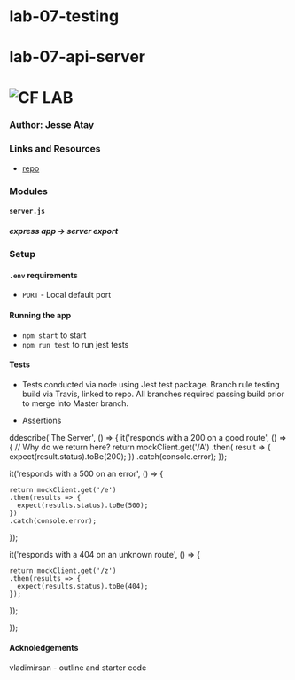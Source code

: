 # lab-07-testing

# lab-07-api-server

![CF](http://i.imgur.com/7v5ASc8.png) LAB
=================================================

### Author: Jesse Atay

### Links and Resources
* [repo](https://github.com/jaatay/lab-07-testing)


### Modules
#### `server.js`
##### express app -> server export


### Setup
#### `.env` requirements
* `PORT` - Local default port

#### Running the app
* `npm start` to start
* `npm run test` to run jest tests

#### Tests
* Tests conducted via node using Jest test package. Branch rule testing build via Travis, linked to repo. All branches required passing build prior to merge into Master branch.

* Assertions

ddescribe('The Server', () => {
  it('responds with a 200 on a good route', () => {
    // Why do we return here?
    return mockClient.get('/A')
      .then( result => {
        expect(result.status).toBe(200);
      })
      .catch(console.error);
  });

  it('responds with a 500 on an error', () => {

    return mockClient.get('/e')
    .then(results => {
      expect(results.status).toBe(500);
    })
    .catch(console.error);
  });

  it('responds with a 404 on an unknown route', () => {

    return mockClient.get('/z')
    .then(results => {
      expect(results.status).toBe(404);
    });

  });
 
});

#### Acknoledgements
vladimirsan - outline and starter code
